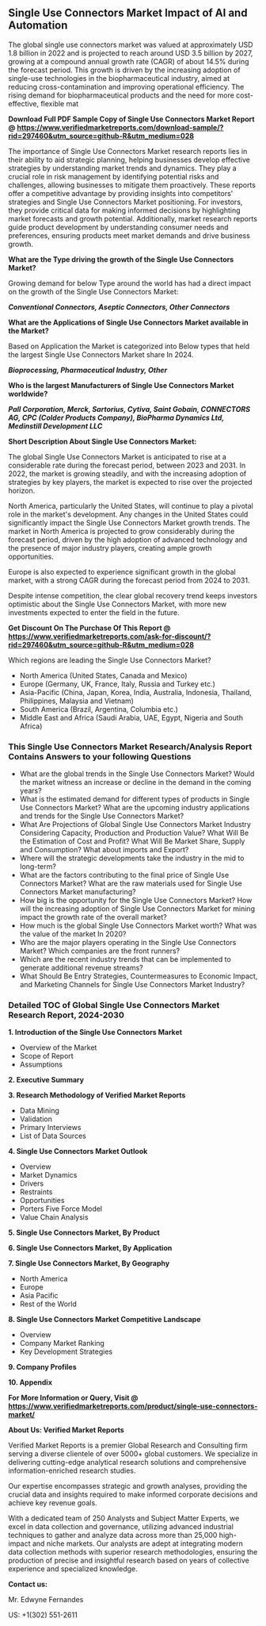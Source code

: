 <h2>Single Use Connectors Market Impact of AI and Automation</h2><p>The global single use connectors market was valued at approximately USD 1.8 billion in 2022 and is projected to reach around USD 3.5 billion by 2027, growing at a compound annual growth rate (CAGR) of about 14.5% during the forecast period. This growth is driven by the increasing adoption of single-use technologies in the biopharmaceutical industry, aimed at reducing cross-contamination and improving operational efficiency. The rising demand for biopharmaceutical products and the need for more cost-effective, flexible mat</p><p id="" class=""><strong>Download Full PDF Sample Copy of Single Use Connectors Market Report @ <a href="https://www.verifiedmarketreports.com/download-sample/?rid=297460&utm_source=github-R&utm_medium=028" target="_blank">https://www.verifiedmarketreports.com/download-sample/?rid=297460&utm_source=github-R&utm_medium=028</a></strong></p><p>The importance of&nbsp;Single Use Connectors Market research reports lies in their ability to aid strategic planning, helping businesses develop effective strategies by understanding market trends and dynamics. They play a crucial role in risk management by identifying potential risks and challenges, allowing businesses to mitigate them proactively. These reports offer a competitive advantage by providing insights into competitors' strategies and Single Use Connectors Market positioning. For investors, they provide critical data for making informed decisions by highlighting market forecasts and growth potential. Additionally, market research reports guide product development by understanding consumer needs and preferences, ensuring products meet market demands and drive business growth.</p><p><strong>What are the&nbsp;Type driving the growth of the Single Use Connectors Market?</strong></p><p id="" class="">Growing demand for below Type around the world has had a direct impact on the growth of the Single Use Connectors Market:</p><em><strong>Conventional Connectors, Aseptic Connectors, Other Connectors</strong></em></p><strong>What are the&nbsp;Applications&nbsp;of Single Use Connectors Market available in the Market?</strong></p><p id="" class="">Based on Application the Market is categorized into Below types that held the largest Single Use Connectors Market share In 2024.</p><em><strong>Bioprocessing, Pharmaceutical Industry, Other</strong></em></p><strong>Who is the largest Manufacturers of Single Use Connectors Market worldwide?</strong></p><p><em><strong>Pall Corporation, Merck, Sartorius, Cytiva, Saint Gobain, CONNECTORS AG, CPC (Colder Products Company), BioPharma Dynamics Ltd, Medinstill Development LLC</strong></em></p><p id="" class=""><strong>Short Description About Single Use Connectors Market:</strong></p><p>The global Single Use Connectors Market is anticipated to rise at a considerable rate during the forecast period, between 2023 and 2031. In 2022, the market is growing steadily, and with the increasing adoption of strategies by key players, the market is expected to rise over the projected horizon.</p><p>North America, particularly the United States, will continue to play a pivotal role in the market's development. Any changes in the United States could significantly impact the Single Use Connectors Market growth trends. The market in North America is projected to grow considerably during the forecast period, driven by the high adoption of advanced technology and the presence of major industry players, creating ample growth opportunities.</p><p>Europe is also expected to experience significant growth in the global market, with a strong CAGR during the forecast period from 2024 to 2031.</p><p>Despite intense competition, the clear global recovery trend keeps investors optimistic about the Single Use Connectors Market, with more new investments expected to enter the field in the future.</p><p id="" class=""><strong>Get Discount On The Purchase Of This Report @ <a href="https://www.verifiedmarketreports.com/ask-for-discount/?rid=297460&utm_source=github-R&utm_medium=028" target="_blank">https://www.verifiedmarketreports.com/ask-for-discount/?rid=297460&utm_source=github-R&utm_medium=028</a></strong></p>Which regions are leading the Single Use Connectors Market?</p><ul><li>North America (United States, Canada and Mexico)</li><li>Europe (Germany, UK, France, Italy, Russia and Turkey etc.)</li><li>Asia-Pacific (China, Japan, Korea, India, Australia, Indonesia, Thailand, Philippines, Malaysia and Vietnam)</li><li>South America (Brazil, Argentina, Columbia etc.)</li><li>Middle East and Africa (Saudi Arabia, UAE, Egypt, Nigeria and South Africa)</li></ul><h3 id="" class="">This Single Use Connectors Market Research/Analysis Report Contains Answers to your following Questions</h3><ul><li>What are the global trends in the Single Use Connectors Market? Would the market witness an increase or decline in the demand in the coming years?</li><li>What is the estimated demand for different types of products in Single Use Connectors Market? What are the upcoming industry applications and trends for the Single Use Connectors Market?</li><li>What Are Projections of Global Single Use Connectors Market Industry Considering Capacity, Production and Production Value? What Will Be the Estimation of Cost and Profit? What Will Be Market Share, Supply and Consumption? What about imports and Export?</li><li>Where will the strategic developments take the industry in the mid to long-term?</li><li>What are the factors contributing to the final price of Single Use Connectors Market? What are the raw materials used for Single Use Connectors Market manufacturing?</li><li>How big is the opportunity for the Single Use Connectors Market? How will the increasing adoption of Single Use Connectors Market for mining impact the growth rate of the overall market?</li><li>How much is the global Single Use Connectors Market worth? What was the value of the market In 2020?</li><li>Who are the major players operating in the Single Use Connectors Market? Which companies are the front runners?</li><li>Which are the recent industry trends that can be implemented to generate additional revenue streams?</li><li>What Should Be Entry Strategies, Countermeasures to Economic Impact, and Marketing Channels for Single Use Connectors Market Industry?</li></ul><h3 id="" class="">Detailed TOC of Global Single Use Connectors Market Research Report, 2024-2030</h3><p id="" class=""><strong>1. Introduction of the Single Use Connectors Market</strong></p><ul><li>Overview of the Market</li><li>Scope of Report</li><li>Assumptions</li></ul><p id="" class=""><strong>2. Executive Summary</strong></p><p id="" class=""><strong>3. Research Methodology of Verified Market Reports</strong></p><ul><li>Data Mining</li><li>Validation</li><li>Primary Interviews</li><li>List of Data Sources</li></ul><p id="" class=""><strong>4. Single Use Connectors Market Outlook</strong></p><ul><li>Overview</li><li>Market Dynamics</li><li>Drivers</li><li>Restraints</li><li>Opportunities</li><li>Porters Five Force Model</li><li>Value Chain Analysis</li></ul><p id="" class=""><strong>5. Single Use Connectors Market, By Product</strong></p><p id="" class=""><strong>6. Single Use Connectors Market, By Application</strong></p><p id="" class=""><strong>7. Single Use Connectors Market, By Geography</strong></p><ul><li>North America</li><li>Europe</li><li>Asia Pacific</li><li>Rest of the World</li></ul><p id="" class=""><strong>8. Single Use Connectors Market Competitive Landscape</strong></p><ul><li>Overview</li><li>Company Market Ranking</li><li>Key Development Strategies</li></ul><p id="" class=""><strong>9. Company Profiles</strong></p><p id="" class=""><strong>10. Appendix</strong></p><p id="" class=""><strong>For More Information or Query, Visit @ <a href="https://www.verifiedmarketreports.com/product/single-use-connectors-market/" target="_blank">https://www.verifiedmarketreports.com/product/single-use-connectors-market/</a></strong></p><p id="" class=""><strong>About Us: Verified Market Reports</strong></p><p id="" class="">Verified Market Reports is a premier Global Research and Consulting firm serving a diverse clientele of over 5000+ global customers. We specialize in delivering cutting-edge analytical research solutions and comprehensive information-enriched research studies.</p><p id="" class="">Our expertise encompasses strategic and growth analyses, providing the crucial data and insights required to make informed corporate decisions and achieve key revenue goals.</p><p id="" class="">With a dedicated team of 250 Analysts and Subject Matter Experts, we excel in data collection and governance, utilizing advanced industrial techniques to gather and analyze data across more than 25,000 high-impact and niche markets. Our analysts are adept at integrating modern data collection methods with superior research methodologies, ensuring the production of precise and insightful research based on years of collective experience and specialized knowledge.</p><p id="" class=""><strong>Contact us:</strong></p><p id="" class="">Mr. Edwyne Fernandes</p><p id="" class="">US: +1(302) 551-2611</p>